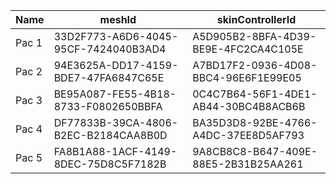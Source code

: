 | Name  | meshId                               | skinControllerId                     |
| ----- | ------------------------------------ | ------------------------------------ |
| Pac 1 | 33D2F773-A6D6-4045-95CF-7424040B3AD4 | A5D905B2-8BFA-4D39-BE9E-4FC2CA4C105E |
| Pac 2 | 94E3625A-DD17-4159-BDE7-47FA6847C65E | A7BD17F2-0936-4D08-BBC4-96E6F1E99E05 |
| Pac 3 | BE95A087-FE55-4B18-8733-F0802650BBFA | 0C4C7B64-56F1-4DE1-AB44-30BC4B8ACB6B |
| Pac 4 | DF77833B-39CA-4806-B2EC-B2184CAA8B0D | BA35D3D8-92BE-4766-A4DC-37EE8D5AF793 |
| Pac 5 | FA8B1A88-1ACF-4149-8DEC-75D8C5F7182B | 9A8CB8C8-B647-409E-88E5-2B31B25AA261 |
